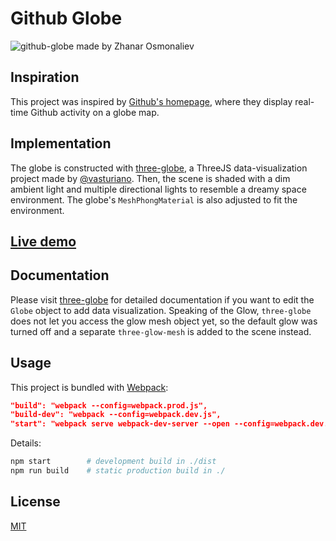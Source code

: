 # Github Globe

![github-globe made by Zhanar Osmonaliev](https://janarosmonaliev.github.io/github-globe/src/files/github-globe-banner.png)

## Inspiration

This project was inspired by [Github's homepage](https://github.com/home), where they display real-time Github activity on a globe map.

## Implementation

The globe is constructed with [three-globe](https://github.com/vasturiano/three-globe), a ThreeJS data-visualization project made by [@vasturiano](https://github.com/vasturiano). Then, the scene is shaded with a dim ambient light and multiple directional lights to resemble a dreamy space environment. The globe's `MeshPhongMaterial` is also adjusted to fit the environment.

## [Live demo](https://janarosmonaliev.github.io/github-globe/)

## Documentation

Please visit [three-globe](https://github.com/vasturiano/three-globe) for detailed documentation if you want to edit the `Globe` object to add data visualization. Speaking of the Glow, `three-globe` does not let you access the glow mesh object yet, so the default glow was turned off and a separate `three-glow-mesh` is added to the scene instead.

## Usage

This project is bundled with [Webpack](https://webpack.js.org/):

```json
"build": "webpack --config=webpack.prod.js",
"build-dev": "webpack --config=webpack.dev.js",
"start": "webpack serve webpack-dev-server --open --config=webpack.dev.js"
```

Details:

```bash
npm start        # development build in ./dist
npm run build    # static production build in ./
```

## License

[MIT](https://choosealicense.com/licenses/mit/)
